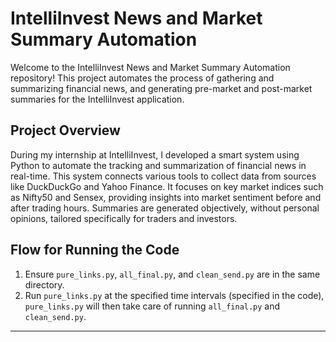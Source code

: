 # IntelliInvest News and Market Summary Automation

Welcome to the IntelliInvest News and Market Summary Automation repository! This project automates the process of gathering and summarizing financial news, and generating pre-market and post-market summaries for the IntelliInvest application.

## Project Overview

During my internship at IntelliInvest, I developed a smart system using Python to automate the tracking and summarization of financial news in real-time. This system connects various tools to collect data from sources like DuckDuckGo and Yahoo Finance. It focuses on key market indices such as Nifty50 and Sensex, providing insights into market sentiment before and after trading hours. Summaries are generated objectively, without personal opinions, tailored specifically for traders and investors.

## Flow for Running the Code

1. Ensure `pure_links.py`, `all_final.py`, and `clean_send.py` are in the same directory.
2. Run `pure_links.py` at the specified time intervals (specified in the code), `pure_links.py` will then take care of running `all_final.py` and `clean_send.py`.

---

